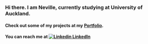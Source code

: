 ### Hi there. I am Neville, currently studying at University of Auckland.

#### Check out some of my projects at my [Portfolio](http://neville-loh.github.io).
#### You can reach me at [![Linkedin](https://i.stack.imgur.com/gVE0j.png) LinkedIn](https://www.linkedin.com/in/neville-loh/)

<!--
**Neville-Loh/neville-loh** is a ✨ _special_ ✨ repository because its `README.md` (this file) appears on your GitHub profile.

Here are some ideas to get you started:

- 🔭 I’m currently working on ...
- 🌱 I’m currently learning ...
- 👯 I’m looking to collaborate on ...
- 🤔 I’m looking for help with ...
- 💬 Ask me about ...
- 📫 How to reach me: ...
- 😄 Pronouns: ...
- ⚡ Fun fact: ...
-->
